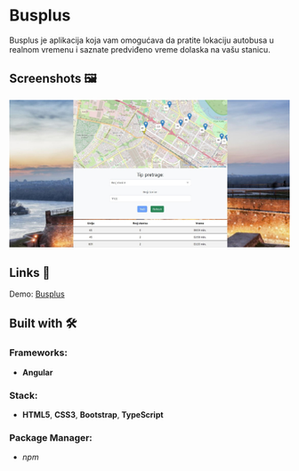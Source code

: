 # Busplus

Busplus je aplikacija koja vam omogućava da pratite lokaciju autobusa u realnom vremenu i saznate predviđeno vreme dolaska na vašu stanicu.

## Screenshots 🖼️

![img](src/assets/images/busplus2.jpg)

## Links 📌

Demo: [Busplus](https://dejanv91.github.io/busplus/)

## Built with 🛠️

### Frameworks:

- **Angular**

### Stack:

- **HTML5**, **CSS3**, **Bootstrap**, **TypeScript**

### Package Manager:

- _npm_
